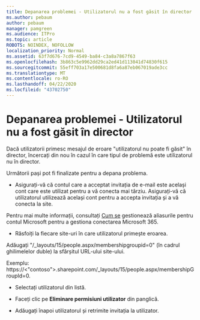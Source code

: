```yaml
---
title: Depanarea problemei - Utilizatorul nu a fost găsit în director
ms.author: pebaum
author: pebaum
manager: pamgreen
ms.audience: ITPro
ms.topic: article
ROBOTS: NOINDEX, NOFOLLOW
localization_priority: Normal
ms.assetid: 63f7d676-7cd9-4549-ba84-c3a8a7867f63
ms.openlocfilehash: 3b863c5e9962dd29ca2ed41d113041d74830f615
ms.sourcegitcommit: 55eff703a17e500681d8fa6a87eb067019ade3cc
ms.translationtype: MT
ms.contentlocale: ro-RO
ms.lasthandoff: 04/22/2020
ms.locfileid: "43702750"
---
```

# <a name="troubleshoot-issue---user-not-found-in-directory"></a>Depanarea problemei - Utilizatorul nu a fost găsit în director

Dacă utilizatorii primesc mesajul de eroare "utilizatorul nu poate fi găsit" în director, încercați din nou în cazul în care tipul de problemă este utilizatorul nu în director.

Următorii pași pot fi finalizate pentru a depana problema.

- Asigurați-vă că contul care a acceptat invitația de e-mail este același cont care este utilizat pentru a vă conecta mai târziu. Asigurați-vă că utilizatorul utilizează același cont pentru a accepta invitația și a vă conecta la site. 

Pentru mai multe informații, consultați [Cum se</a> gestionează aliasurile pentru contul Microsoft pentru a gestiona conectarea Microsoft 365](https://support.microsoft.com/help/12407/microsoft-account-how-to-manage-aliases). 

- Răsfoiți la fiecare site-uri în care utilizatorul primește eroarea. 

Adăugați "/_layouts/15/people.aspx/membershipgroupid=0" (în cadrul ghilimelelor duble) la sfârșitul URL-ului site-ului. 

Exemplu: https://<"contoso">.sharepoint.com/_layouts/15/people.aspx/membershipGroupId=0.

- Selectați utilizatorul din listă.

- Faceți clic pe **Eliminare permisiuni utilizator** din panglică. 
-  Adăugați înapoi utilizatorul și retrimite invitația la utilizator.

